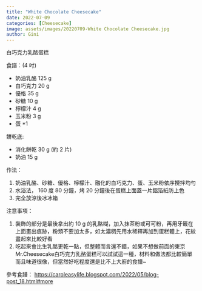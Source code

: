 ```yaml
---
title: "White Chocolate Cheesecake"
date: 2022-07-09
categories: [Cheesecake]
image: assets/images/20220709-White Chocolate Cheesecake.jpg
author: Gini
---
```

白巧克力乳酪蛋糕

食譜：(4 吋)
- 奶油乳酪 125 g
- 白巧克力 20 g
- 優格 35 g
- 砂糖 10 g
- 檸檬汁 4 g
- 玉米粉 3 g
- 蛋 *1

餅乾底:
- 消化餅乾 30 g (約 2 片)
- 奶油 15 g

作法：
1. 奶油乳酪、砂糖、優格、檸檬汁、融化的白巧克力、蛋、玉米粉依序攪拌均勻
2. 水浴法， 160 度 80 分鐘，烤 20 分鐘後在蛋糕上面蓋一片鋁箔紙防上色
3. 完全放涼後冰冰箱

注意事項：
1. 裝飾的部分是最後拿出約 10 g 的乳酪糊，加入抹茶粉或可可粉，再用牙籤在上面畫出痕跡，粉類不要加太多，如太濃稠先用水稀釋再加到蛋糕體上，花紋畫起來比較好看
2. 吃起來會比生乳酪更乾一點，但整體而言還不錯，如果不想做前面的東京Mr.Cheesecake白巧克力乳酪蛋糕可以試試這一種，材料和做法都比較簡單而且味道很像，但當然好吃程度還是比不上大廚的食譜~

參考食譜：
https://caroleasylife.blogspot.com/2022/05/blog-post_18.html#more
